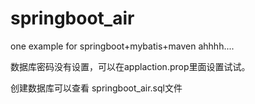 # springboot_air
one example for springboot+mybatis+maven
ahhhh....

数据库密码没有设置，可以在applaction.prop里面设置试试。

创建数据库可以查看 springboot_air.sql文件
